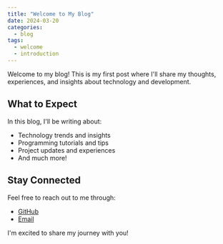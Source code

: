 ```yaml
---
title: "Welcome to My Blog"
date: 2024-03-20
categories:
  - blog
tags:
  - welcome
  - introduction
---
```


Welcome to my blog! This is my first post where I'll share my thoughts, experiences, and insights about technology and development.

## What to Expect

In this blog, I'll be writing about:

- Technology trends and insights
- Programming tutorials and tips
- Project updates and experiences
- And much more!

## Stay Connected

Feel free to reach out to me through:
- [GitHub](https://github.com/zwh42)
- [Email](mailto:your-email@example.com)

I'm excited to share my journey with you! 